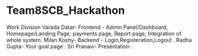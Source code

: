 # Team8SCB_Hackathon

Work Division
Varada Datar- Frontend - Admin Panel/Dashboard, Homepage/Landing Page, payments page, Report page, Integration of whole system.
Milan Koshy- Backend - Login,Registeration,Logout .
Radha Gupta-  Your goal page .
Sri Pranavi- Presentation .

